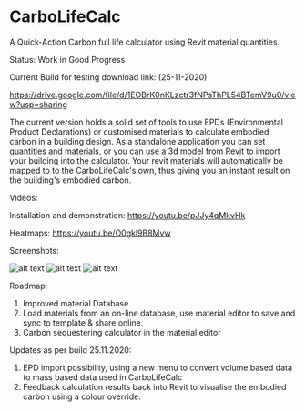 # CarboLifeCalc
A Quick-Action Carbon full life calculator using Revit material quantities.

Status: Work in Good Progress

Current Build for testing download link: (25-11-2020)

https://drive.google.com/file/d/1EOBrK0nKLzctr3fNPsThPL54BTemV9u0/view?usp=sharing

The current version holds a solid set of tools to use EPDs (Environmental Product Declarations) or customised materials to calculate embodied carbon in a building design. 
As a standalone application you can set quantities and materials,  or you can use a 3d model from Revit to import your building into the calculator. Your revit materials will automatically be mapped to to the CarboLifeCalc's own, thus giving you an instant result on the building's embodied carbon.

Videos:

Installation and demonstration:
https://youtu.be/pJJy4qMkvHk

Heatmaps:
https://youtu.be/O0gkl9B8Mvw

Screenshots:

![alt text](http://www.davidveld.nl/img/CarboCalc1.jpg)
![alt text](http://www.davidveld.nl/img/CarboCalc2.jpg)
![alt text](http://www.davidveld.nl/img/CarboCalc3.jpg)

Roadmap:

1. Improved material Database
2. Load materials from an on-line database, use material editor to save and sync to template & share online.
3. Carbon sequestering calculator in the material editor

Updates as per build 25.11.2020:

1. EPD import possibility, using a new menu to convert volume based data to mass based data used in CarboLifeCalc
2. Feedback calculation results back into Revit to visualise the embodied carbon using a colour override.
